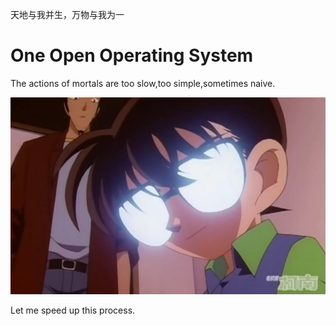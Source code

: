 
  天地与我并生，万物与我为一

# One Open Operating System

The actions of mortals are too slow,too simple,sometimes naive.

<a href="https://www.bilibili.com/video/BV1xx41127h7" target="_blank">
  <img src="docs/kenan.jpg" alt="柯南是重庆人" >
</a>

Let me speed ​​up this process.